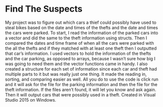 # Find The Suspects

  My project was to figure out which cars a thief could possibly have used to steal bikes based on the date and times of the thefts and the date and times the cars were parked.  To start, I read the information of the parked cars into a vector and did the same to the theft information using structs.  Then I compared the dates and time frame of when all the cars were parked with the all the thefts and if they matched with at least one theft then I outputted that car’s information.
  I used vectors to hold the information of the thefts and the car parking, as opposed to arrays, because I wasn’t sure how big I was going to need them and the vector functions came in handy.  I also created a structure for each set of information since each car and theft had multiple parts to it but was really just one thing.  It made the reading in, sorting, and comparing easier as well.
  All you do to use the code is click run and it will ask for the file for the parking information and then the file for the theft information.  If the files aren’t found, it will let you know and ask again.  Then it will output cars that were possibly used in a theft.
Created in Visual Studio 2015 on Windows.

